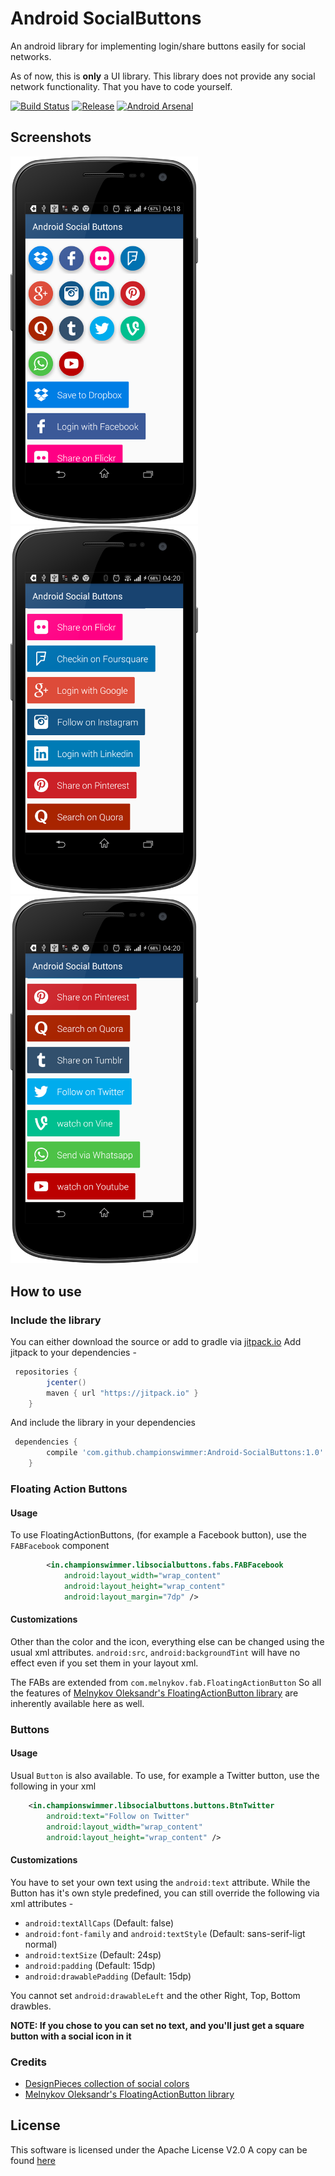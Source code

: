 # Android SocialButtons
An android library for implementing login/share buttons easily for social networks.

As of now, this is **only** a UI library. This library does not provide any social network
functionality. That you have to code yourself. 

[![Build Status](https://travis-ci.org/championswimmer/Android-SocialButtons.svg)](https://travis-ci.org/championswimmer/Android-SocialButtons)
[![Release](https://img.shields.io/github/tag/championswimmer/Android-SocialButtons.svg?label=maven)](https://jitpack.io/#championswimmer/Android-SocialButtons)
[![Android Arsenal](https://img.shields.io/badge/Android%20Arsenal-Android%20SocialButtons-orange.svg?style=plastic)](http://android-arsenal.com/details/1/2740)


## Screenshots
<img src="/screenshots/screen1.png" width="300"/>
<img src="/screenshots/screen2.png" width="300"/>
<img src="/screenshots/screen3.png" width="300"/>


## How to use

### Include the library
You can either download the source or add to gradle via [jitpack.io](http://jitpack.io)
Add jitpack to your dependencies - 
```groovy
 repositories {
        jcenter()
        maven { url "https://jitpack.io" }
    }
```

And include the library in your dependencies   
```groovy
 dependencies {
        compile 'com.github.championswimmer:Android-SocialButtons:1.0'
    }
```  

### Floating Action Buttons
#### Usage
To use FloatingActionButtons, (for example a Facebook button), use the `FABFacebook` component

```xml
        <in.championswimmer.libsocialbuttons.fabs.FABFacebook
            android:layout_width="wrap_content"
            android:layout_height="wrap_content"
            android:layout_margin="7dp" />

```

#### Customizations
Other than the color and the icon, everything else can be changed using the usual xml attributes. `android:src`, `android:backgroundTint` will have no effect even if you set them in your layout xml. 

The FABs are extended from `com.melnykov.fab.FloatingActionButton` So all the features of [Melnykov Oleksandr's FloatingActionButton library](https://github.com/makovkastar/FloatingActionButton) are inherently available here as well. 

### Buttons
#### Usage
Usual `Button` is also available. To use, for example a Twitter button, use the following in your xml   
```xml
    <in.championswimmer.libsocialbuttons.buttons.BtnTwitter
        android:text="Follow on Twitter"
        android:layout_width="wrap_content"
        android:layout_height="wrap_content" />
```

#### Customizations
You have to set your own text using the `android:text` attribute. While the Button has it's own style predefined, you can still override the following via xml attributes - 
* `android:textAllCaps` (Default: false)
* `android:font-family` and `android:textStyle` (Default: sans-serif-ligt normal)
* `android:textSize` (Default: 24sp)
* `android:padding` (Default: 15dp)
* `android:drawablePadding` (Default: 15dp)

You cannot set `android:drawableLeft` and the other Right, Top, Bottom drawbles.

**NOTE: If you chose to you can set no text, and you'll just get a square button with a social icon in it**


### Credits 
* [DesignPieces collection of social colors](http://designpieces.com/2012/12/social-media-colours-hex-and-rgb/)
* [Melnykov Oleksandr's FloatingActionButton library](https://github.com/makovkastar/FloatingActionButton)   


## License 
This software is licensed under the Apache License V2.0
A copy can be found [here](./LICENSE.md)
